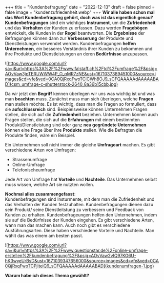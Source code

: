 +++
title = "Kundenbefragung"
date = "2022-12-13"
draft = false
pinned = false
image = "kundenzufriedenheit.webp"
+++
**Wir alle haben schon mal das Wort Kundenbefragung gehört, doch was ist das eigentlich genau?**\
**Kundenbefragungen** sind ein wichtiges **Instrument**, um die **Zufriedenheit** und das **Verhalten** der Kunden zu erfassen. Dazu werden **Fragebögen** entwickelt, die Kunden in der **Regel** beantworten. Die **Ergebnisse** der Befragungen können dann zur **Verbesserung** der Produkte und Dienstleistungen verwendet werden. Kundenbefragungen **helfen Unternehmen**, ein besseres Verständnis ihrer Kunden zu bekommen und ihre Produkte und Dienstleistungen an deren **Bedürfnisse** anzupassen.

![https://www.google.com/url?sa=i&url=https%3A%2F%2Fwww.falstaff.ch%2Ftd%2Fumfrage%2F&psig=AOvVaw3jpTERUWWW4P_O_qMR7zNE&ust=1671037389451000&source=images&cd=vfe&ved=0CA0QjRxqFwoTCICWh8OJ9_sCFQAAAAAdAAAAABAD](csm_umfrage-c-shutterstock-2640_8a36b15cbb.jpg)

Da wir jetzt den **Begriff** kennen überlegen wir uns was wichtig ist und was man **beachten** muss.﻿ Zunächst muss man sich überlegen, welche **Fragen** man stellen möchte. Es ist wichtig, dass man die Fragen so formuliert, dass sie **aufschlussreich** sind. Beispielsweise können Unternehmen Fragen stellen, die sich auf die **Zufriedenheit** beziehen. Unternehmen können auch Fragen stellen, die sich auf die **Erfahrungen** mit einem bestimmten Produkt/Dienstleistung sind oder ganz **neu gegründete Unternehmen** können eine Frage über ihre **Produkte** stellen. Wie die Befragten die Produkte finden, wäre ein Beispiel﻿.

Ein Unternehmen soll nicht immer die gleiche **Umfrageart** machen. Es gibt verschiedene Arten von Umfragen:

* S﻿trassenumfrage
* O﻿nline-Umfrage
* T﻿elefonischeumfrage

Jede Art von Umfrage hat **Vorteile** und **Nachteile**. Das Unternehmen selbst muss wissen, welche Art sie nutzten wollen.

**N﻿ochmal alles zusammengefasst:**\
K﻿undenbefragungen sind Insturmente, mit dem man die Zufriedenheit und das Verhalten der Kunden festzuhalten. Kundenbefragungen dienen dazu sein Produkt/ seine Dienstleitstung zu verbessern und Feedback von Kunden zu erhalten. Kundenbefrageungen helfen den Unternehmen, indem sie auf die Bedürfnisse der Kunden eingehen. Es gibt verschiedene Arten, wann man das machen kann. Auch noch gibt es verschiedene Ausführungsarten. Diese haben verschiedene Vorteile und Nachteile. Man wählt das was einem am besten passt.

![https://www.google.com/url?sa=i&url=https%3A%2F%2Fwww.questionstar.de%2Fonline-umfrage-erstellen%2Fkundenbefragung%2F&psig=AOvVaw2vIQ97KG6U-hK3wyeUrBsD&ust=1671039347656000&source=images&cd=vfe&ved=0CA0QjRxqFwoTCPjIteiQ9_sCFQAAAAAdAAAAABAD](kundenumfragen-1.jpg)

**W﻿arum habe ich dieses Thema gewählt?**